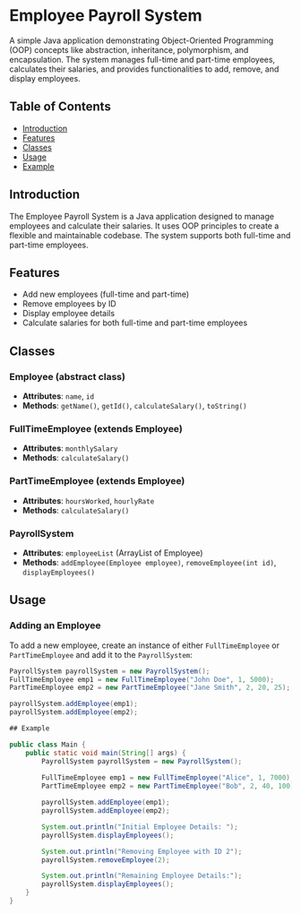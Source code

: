 # Employee Payroll System

A simple Java application demonstrating Object-Oriented Programming (OOP) concepts like abstraction, inheritance, polymorphism, and encapsulation. The system manages full-time and part-time employees, calculates their salaries, and provides functionalities to add, remove, and display employees.

## Table of Contents

- [Introduction](#introduction)
- [Features](#features)
- [Classes](#classes)
- [Usage](#usage)
- [Example](#example)

## Introduction

The Employee Payroll System is a Java application designed to manage employees and calculate their salaries. 
It uses OOP principles to create a flexible and maintainable codebase. The system supports both full-time 
and part-time employees.

## Features

- Add new employees (full-time and part-time)
- Remove employees by ID
- Display employee details
- Calculate salaries for both full-time and part-time employees

## Classes

### Employee (abstract class)

- **Attributes**: `name`, `id`
- **Methods**: `getName()`, `getId()`, `calculateSalary()`, `toString()`

### FullTimeEmployee (extends Employee)

- **Attributes**: `monthlySalary`
- **Methods**: `calculateSalary()`

### PartTimeEmployee (extends Employee)

- **Attributes**: `hoursWorked`, `hourlyRate`
- **Methods**: `calculateSalary()`

### PayrollSystem

- **Attributes**: `employeeList` (ArrayList of Employee)
- **Methods**: `addEmployee(Employee employee)`, `removeEmployee(int id)`, `displayEmployees()`

## Usage

### Adding an Employee

To add a new employee, create an instance of either `FullTimeEmployee` or `PartTimeEmployee` and add it to the `PayrollSystem`:

```java
PayrollSystem payrollSystem = new PayrollSystem();
FullTimeEmployee emp1 = new FullTimeEmployee("John Doe", 1, 5000);
PartTimeEmployee emp2 = new PartTimeEmployee("Jane Smith", 2, 20, 25);

payrollSystem.addEmployee(emp1);
payrollSystem.addEmployee(emp2);

## Example

public class Main {
    public static void main(String[] args) {
        PayrollSystem payrollSystem = new PayrollSystem();
        
        FullTimeEmployee emp1 = new FullTimeEmployee("Alice", 1, 7000);
        PartTimeEmployee emp2 = new PartTimeEmployee("Bob", 2, 40, 100);

        payrollSystem.addEmployee(emp1);
        payrollSystem.addEmployee(emp2);

        System.out.println("Initial Employee Details: ");
        payrollSystem.displayEmployees();

        System.out.println("Removing Employee with ID 2");
        payrollSystem.removeEmployee(2);

        System.out.println("Remaining Employee Details:");
        payrollSystem.displayEmployees();
    }
}
